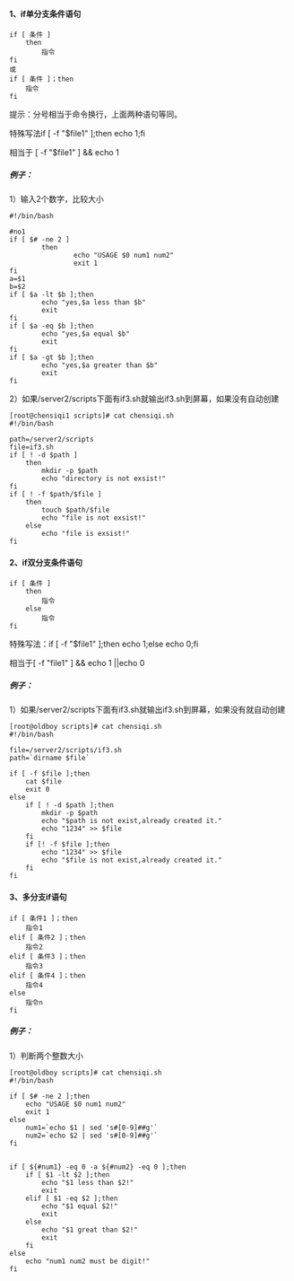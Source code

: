 #### 1、if单分支条件语句

```
if [ 条件 ]
    then
        指令
fi
或
if [ 条件 ]；then
    指令
fi
```

提示：分号相当于命令换行，上面两种语句等同。

特殊写法if \[ -f "$file1" \];then echo 1;fi

相当于 \[ -f "$file1" \] && echo 1

##### 例子：

1）输入2个数字，比较大小

```
#!/bin/bash

#no1
if [ $# -ne 2 ]
        then
                echo "USAGE $0 num1 num2"
                exit 1
fi
a=$1
b=$2
if [ $a -lt $b ];then
        echo "yes,$a less than $b"
        exit
fi
if [ $a -eq $b ];then
        echo "yes,$a equal $b"
        exit
fi
if [ $a -gt $b ];then
        echo "yes,$a greater than $b"
        exit
fi
```

2）如果/server2/scripts下面有if3.sh就输出if3.sh到屏幕，如果没有自动创建

```
[root@chensiqi1 scripts]# cat chensiqi.sh
#!/bin/bash

path=/server2/scripts
file=if3.sh
if [ ! -d $path ]
    then
        mkdir -p $path
        echo "directory is not exsist!"
fi
if [ ! -f $path/$file ]
    then
        touch $path/$file
        echo "file is not exsist!"
    else
        echo "file is exsist!"
fi
```

#### 2、if双分支条件语句

```
if [ 条件 ]
    then
        指令
    else
        指令
fi
```

特殊写法：if \[ -f "$file1" \];then echo 1;else echo 0;fi

相当于\[ -f "file1" \] && echo 1 \|\|echo 0

##### 例子：

1）如果/server2/scripts下面有if3.sh就输出if3.sh到屏幕，如果没有就自动创建

    [root@oldboy scripts]# cat chensiqi.sh 
    #!/bin/bash

    file=/server2/scripts/if3.sh
    path=`dirname $file`

    if [ -f $file ];then
        cat $file
        exit 0
    else
        if [ ! -d $path ];then
            mkdir -p $path
            echo "$path is not exist,already created it."
            echo "1234" >> $file
        fi
        if [! -f $file ];then
            echo "1234" >> $file
            echo "$file is not exist,already created it."
        fi
    fi

#### 3、多分支if语句

```
if [ 条件1 ]；then
    指令1
elif [ 条件2 ]；then
    指令2
elif [ 条件3 ]；then
    指令3
elif [ 条件4 ]；then
    指令4
else
    指令n
fi
```

##### 例子：

1）判断两个整数大小

    [root@oldboy scripts]# cat chensiqi.sh 
    #!/bin/bash

    if [ $# -ne 2 ];then
        echo "USAGE $0 num1 num2"
        exit 1
    else
        num1=`echo $1 | sed 's#[0-9]##g'`
        num2=`echo $2 | sed 's#[0-9]##g'`
    fi


    if [ ${#num1} -eq 0 -a ${#num2} -eq 0 ];then
        if [ $1 -lt $2 ];then
            echo "$1 less than $2!"
            exit
        elif [ $1 -eq $2 ];then
            echo "$1 equal $2!"
            exit
        else    
            echo "$1 great than $2!"
            exit
        fi
    else
        echo "num1 num2 must be digit!"
    fi



